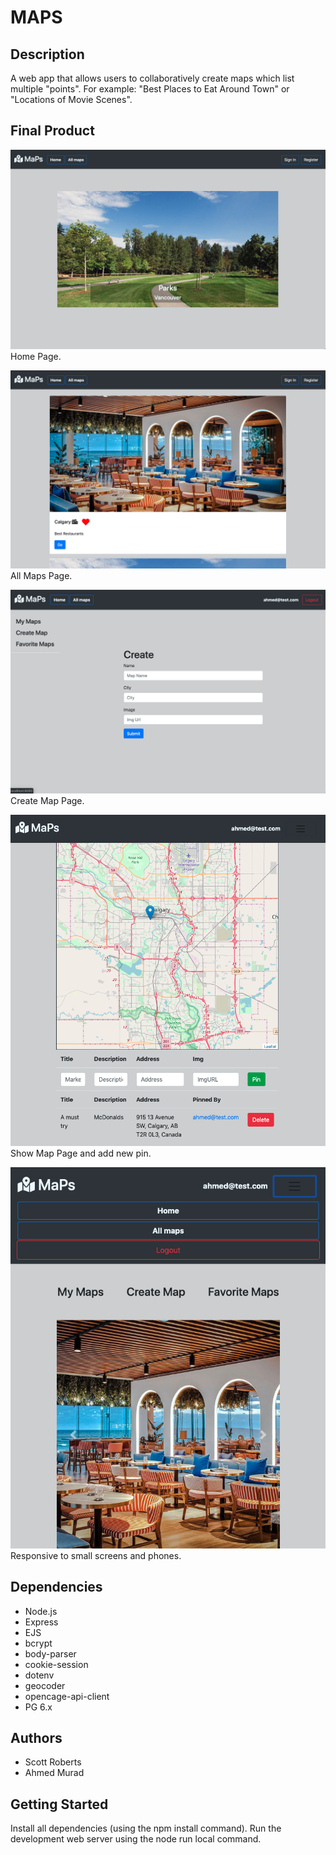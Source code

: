 MAPS
=========

## Description
A web app that allows users to collaboratively create maps which list multiple "points". For example: "Best Places to Eat Around Town" or "Locations of Movie Scenes".


## Final Product

![Image description](https://github.com/ScottRoberts0/maps-app/blob/master/docs/img%201.png)
Home Page.

![Image description](https://github.com/ScottRoberts0/maps-app/blob/master/docs/img%202.png)
All Maps Page.

![Image description](https://github.com/ScottRoberts0/maps-app/blob/master/docs/img%203.png)
Create Map Page.

![Image description](https://github.com/ScottRoberts0/maps-app/blob/master/docs/img%204.png)
Show Map Page and add new pin.

![Image description](https://github.com/ScottRoberts0/maps-app/blob/master/docs/img%205.png)
Responsive to small screens and phones.


## Dependencies

- Node.js
- Express
- EJS
- bcrypt
- body-parser
- cookie-session
- dotenv
- geocoder
- opencage-api-client
- PG 6.x

## Authors

- Scott Roberts
- Ahmed Murad



## Getting Started

Install all dependencies (using the npm install command).
Run the development web server using the node run local command.
